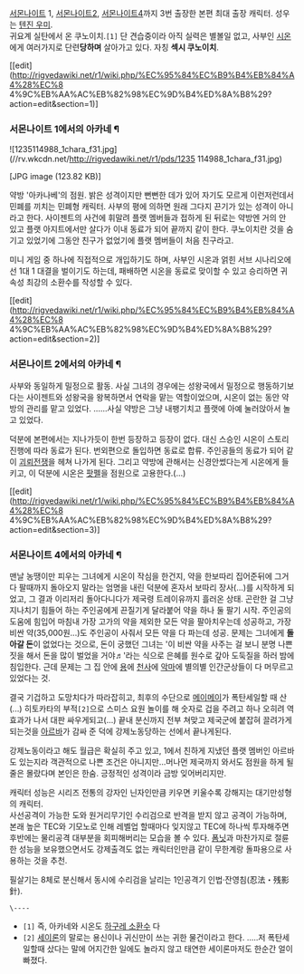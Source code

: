[서몬나이트](%EC%84%9C%EB%AA%AC%EB%82%98%EC%9D%B4%ED%8A%B8.md) 1, [서몬나이트2](%EC%84%9C%EB%AA%AC%EB%82%98%EC%9D%B4%ED%8A%B8%202.md), [서몬나이트4](%EC%84%9C%EB%AA%AC%EB%82%98%EC%9D%B4%ED%8A%B8%204.md)까지 3번 출장한 본편 최대 출장
캐릭터. 성우는 [텐진 우미](%ED%85%90%EC%A7%84%20%EC%9A%B0%EB%AF%B8.md).  
귀요계 실탄에서 온 쿠노이치.`[1]` 단 견습중이라 아직 실력은 별볼일 없고, 사부인 [시온](%EC%8B%9C%EC%98%A8%20%28%EC%84%9C%EB%AA%AC%EB%82%98%EC%9D%B4%ED%8A%B8%29.md)에게 여러가지로 단련**당하며** 살아가고
있다. 자칭 **섹시 쿠노이치**.

[[edit](http://rigvedawiki.net/r1/wiki.php/%EC%95%84%EC%B9%B4%EB%84%A4%28%EC%8
4%9C%EB%AA%AC%EB%82%98%EC%9D%B4%ED%8A%B8%29?action=edit&section=1)]

### 서몬나이트 1에서의 아카네 ¶

![1235114988_1chara_f31.jpg](//rv.wkcdn.net/http://rigvedawiki.net/r1/pds/1235
114988_1chara_f31.jpg)

[JPG image (123.82 KB)]

약방 '아카나베'의 점원. 밝은 성격이지만 뻔뻔한 데가 있어 자기도 모르게 이런저런데서 민폐를 끼치는 민폐형 캐릭터. 사부의 평에 의하면
원래 그다지 끈기가 있는 성격이 아니라고 한다. 사이젠트의 사건에 휘말려 플랫 멤버들과 접하게 된 뒤로는 약방엔 거의 안 있고 플랫
아지트에서만 살다가 이내 동료가 되어 끝까지 같이 한다. 쿠노이치란 것을 숨기고 있었기에 그동안 친구가 없었기에 플랫 멤버들이 처음
친구라고.

  

미니 게임 중 하나에 직접적으로 개입하기도 하며, 사부인 시온과 얽힌 서브 시나리오에선 1대 1 대결을 벌이기도 하는데, 패배하면 시온을
동료로 맞이할 수 있고 승리하면 귀 속성 최강의 소환수를 작성할 수 있다.

  
  

[[edit](http://rigvedawiki.net/r1/wiki.php/%EC%95%84%EC%B9%B4%EB%84%A4%28%EC%8
4%9C%EB%AA%AC%EB%82%98%EC%9D%B4%ED%8A%B8%29?action=edit&section=2)]

### 서몬나이트 2에서의 아카네 ¶

사부와 동일하게 밀정으로 활동. 사실 그녀의 경우에는 성왕국에서 밀정으로 행동하기보다는 사이젠트와 성왕국을 왕복하면서 연락을 맡는
역할이었으며, 시온이 없는 동안 약방의 관리를 맡고 있었다. ......사실 약방은 그냥 내팽기치고 플랫에 아예 눌러앉아서 놀고 있었다.

  

덕분에 본편에서는 지나가듯이 한번 등장하고 등장이 없다. 대신 스승인 시온이 스토리 진행에 따라 동료가 된다. 번외편으로 돌입하면 동료로
합류. 주인공들의 동료가 되어 같이 [괴뢰전쟁](%EA%B4%B4%EB%A2%B0%EC%A0%84%EC%9F%81.md)을 헤쳐 나가게
된다. 그리고 약방에 관해서는 신경안썼다는게 시온에게 들키고, 이 덕분에 시온은 [팟펠](%ED%8C%9F%ED%8E%A0.md)을
점원으로 고용한다.(...)

  
  

[[edit](http://rigvedawiki.net/r1/wiki.php/%EC%95%84%EC%B9%B4%EB%84%A4%28%EC%8
4%9C%EB%AA%AC%EB%82%98%EC%9D%B4%ED%8A%B8%29?action=edit&section=3)]

### 서몬나이트 4에서의 아카네 ¶

맨날 농땡이만 피우는 그녀에게 시온이 작심을 한건지, 약을 한보따리 집어준뒤에 그거 다 팔때까지 돌아오지 말라는 엄명을 내린 덕분에 혼자서
보따리 장사(...)를 시작하게 되었고, 그 결과 이리저리 돌아다니다가 제국령 트레이유까지 흘러온 상태. 곤란한 걸 그냥 지나치기 힘들어
하는 주인공에게 끈질기게 달라붙어 약을 하나 둘 팔기 시작. 주인공의 도움에 힘입어 마침내 가장 고가의 약을 제외한 모든 약을 팔아치우는데
성공하고, 가장 비싼 약(35,000원...)도 주인공이 사줘서 모든 약을 다 파는데 성공. 문제는 그녀에게 **돌아갈 돈**이 없었다는
것으로, 돈이 궁했던 그녀는 '이 비싼 약을 사주는 걸 보니 분명 나쁜 짓을 해서 돈을 많이 벌었을 거야♬'라는 식으로 은혜를 원수로 갚아
도둑질을 하러 밤에 침입한다. 근데 문제는 그 집 안에 [용](%EC%9A%A9.md)에
[천사](%EC%B2%9C%EC%82%AC.md)에 [악마](%EC%95%85%EB%A7%88.md)에 별의별 인간군상들이 다
머무르고 있었다는 것.

  

결국 기겁하고 도망치다가 따라잡히고, 최후의 수단으로 [메이메이](%EB%A9%94%EC%9D%B4%EB%A9%94%EC%9D%B4%28%EC%84%9C%EB%AA%AC%EB%82%98%EC%9D%B4%ED%8A%B8%29.md)가 폭탄세일할 때 산(...) 히토카타의
부적`[2]`으로 스미스 요원 놀이를 해 숫자로 겁을 주려고 하나 오히려 역효과가 나서 대판 싸우게되고(...) 끝내 분신까지 전부 쳐맞고
제국군에 붙잡혀 끌려가게되는것을 [아르바](%EC%95%84%EB%A5%B4%EB%B0%94.md)가 감싸 준 덕에 강제노동당하는
선에서 끝나게된다.

  

강제노동이라고 해도 월급은 확실히 주고 있고, 1에서 친하게 지냈던 플랫 멤버인 아르바도 있는지라 객관적으로 나쁜 조건은 아니지만...머나먼
제국까지 와서도 점원을 하게 될 줄은 몰랐다며 본인은 한숨. 긍정적인 성격이라 금방 잊어버리지만.

  

캐릭터 성능은 시리즈 전통의 강자인 닌자인만큼 키우면 키울수록 강해지는 대기만성형의 캐릭터.  
사선공격이 가능한 도와 원거리무기인 수리검으로 반격을 받지 않고 공격이 가능하며, 본래 높은 TEC와 기모노로 인해 레벨업 할때마다 잊지않고
TEC에 하나씩 투자해주면 후반에는 물리공격 대부분을 회피해버리는 모습을 볼 수 있다.
[폼닛](%ED%8F%BC%EB%8B%9B.md)과 마찬가지로 절륜한 성능을 보유했으면서도 강제출격도 없는 캐릭터인만큼 같이 무한계랑
돌파용으로 사용하는 것을 추천.

  

필살기는 8체로 분신해서 동시에 수리검을 날리는 1인공격기 인법·잔영침(忍法・残影針).

  

`\----`

  * `[1]` 즉, 아카네와 시온도 [하구레 소환수](%ED%95%98%EA%B5%AC%EB%A0%88%20%EC%86%8C%ED%99%98%EC%88%98.md) 다
  * `[2]` [세이론](%EC%84%B8%EC%9D%B4%EB%A1%A0.md)의 말로는 용신이나 귀신만이 쓰는 귀한 물건이라고 한다. .....저 폭탄세일할때 샀다는 말에 어지간한 일에도 놀라지 않고 태연한 세이론마저도 한순간 얼이 빠졌다.

